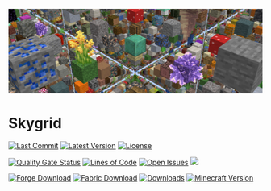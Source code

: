 ![Banner](https://github.com/PssbleTrngle/Skygrid/raw/readme/web/public/banner.png)

[ISSUES]: https://github.com/PssbleTrngle/Brazier/issues
[FORGE]: https://www.curseforge.com/minecraft/mc-mods/skygrid/files/all?filter-status=1&filter-game-version=2020709689%3A7498
[FABRIC]: https://www.curseforge.com/minecraft/mc-mods/skygrid/files/all?filter-status=1&filter-game-version=2020709689%3A7499brazier-fabric
[DOWNLOAD]: https://www.curseforge.com/minecraft/mc-mods/skygrid/files
[LICENSE]: https://github.com/PssbleTrngle/Skygrid/blob/1.18.x/LICENSE
[RELEASES]: https://github.com/PssbleTrngle/Skygrid/releases
[COMMITS]: https://github.com/PssbleTrngle/Skygrid/commits/
[SONAR]: https://sonar.somethingcatchy.net/dashboard?id=skygrid

# Skygrid
[![Last Commit](https://img.shields.io/github/last-commit/PssbleTrngle/Skygrid)][COMMITS]
[![Latest Version](https://img.shields.io/github/v/release/PssbleTrngle/Skygrid?label=version)][RELEASES]
[![License](https://img.shields.io/github/license/PssbleTrngle/Skygrid)][LICENSE]

[![Quality Gate Status](https://sonar.somethingcatchy.net/api/project_badges/measure?project=skygrid&metric=alert_status&token=9fae8f2cac32f19b5bac9f3cf8c0e7de55247103)][SONAR]
[![Lines of Code](https://sonar.somethingcatchy.net/api/project_badges/measure?project=skygrid&metric=ncloc&token=9fae8f2cac32f19b5bac9f3cf8c0e7de55247103)][SONAR]
[![Open Issues](https://img.shields.io/github/issues/PssbleTrngle/Skygrid)][ISSUES]
[![](https://img.shields.io/badge/Souls%20trapped-12901-660e13)][DOWNLOAD]


[![Forge Download](https://img.shields.io/badge/Download%20for-Forge-red?logo=curseforge)][FORGE]
[![Fabric Download](https://img.shields.io/badge/Download%20for-Fabric-blue?logo=curseforge&)][FABRIC]
[![Downloads](https://cf.way2muchnoise.eu/full_316763_downloads.svg)][DOWNLOAD]
[![Minecraft Version](https://cf.way2muchnoise.eu/versions/316763_latest.svg)][DOWNLOAD]